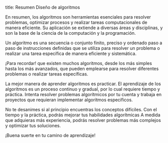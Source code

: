title: Resumen Diseño de algoritmos

En resumen, los algoritmos son herramientas esenciales para resolver problemas, optimizar procesos y realizar tareas computacionales de manera eficiente. Su aplicación se extiende a diversas áreas y disciplinas, y son la base de la ciencia de la computación y la programación.

Un algoritmo es una secuencia o conjunto finito, preciso y ordenado paso a paso de instrucciones definidas que se utiliza para resolver un problema o realizar una tarea específica de manera eficiente y sistemática. 

¡Para recordar! que existen muchos algoritmos, desde los más simples hasta los más avanzados, que pueden emplearse para resolver diferentes problemas o realizar tareas específicas.

La mejor manera de aprender algoritmos es practicar. El aprendizaje de los algoritmos es un proceso continuo y gradual, por lo cual requiere tiempo y práctica. Intenta resolver problemas algorítmicos por tu cuenta y trabaja en proyectos que requieran implementar algoritmos específicos.

No te desanimes si al principio encuentras los conceptos difíciles. Con el tiempo y la práctica, podrás mejorar tus habilidades algorítmicas A medida que adquieras más experiencia, podrás resolver problemas más complejos y optimizar tus soluciones.

¡Buena suerte en tu camino de aprendizaje!
